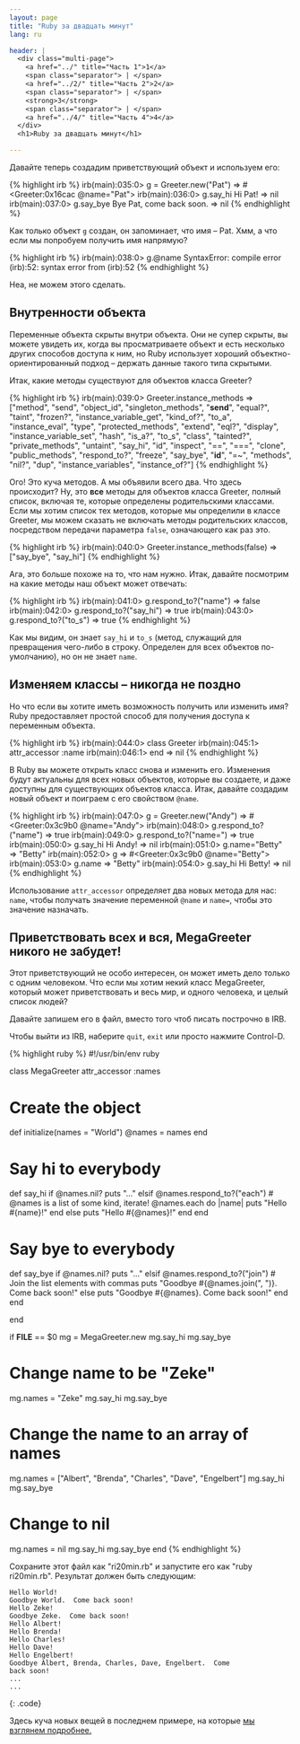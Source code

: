 ```yaml
---
layout: page
title: "Ruby за двадцать минут"
lang: ru

header: |
  <div class="multi-page">
    <a href="../" title="Часть 1">1</a>
    <span class="separator"> | </span>
    <a href="../2/" title="Часть 2">2</a>
    <span class="separator"> | </span>
    <strong>3</strong>
    <span class="separator"> | </span>
    <a href="../4/" title="Часть 4">4</a>
  </div>
  <h1>Ruby за двадцать минут</h1>

---
```


Давайте теперь создадим приветствующий объект и используем его:

{% highlight irb %}
irb(main):035:0> g = Greeter.new("Pat")
=> #<Greeter:0x16cac @name="Pat">
irb(main):036:0> g.say_hi
Hi Pat!
=> nil
irb(main):037:0> g.say_bye
Bye Pat, come back soon.
=> nil
{% endhighlight %}

Как только объект `g` создан, он запоминает, что имя – Pat. Хмм, а что
если мы попробуем получить имя напрямую?

{% highlight irb %}
irb(main):038:0> g.@name
SyntaxError: compile error
(irb):52: syntax error
        from (irb):52
{% endhighlight %}

Неа, не можем этого сделать.

## Внутренности объекта

Переменные объекта скрыты внутри объекта. Они не супер скрыты, вы можете
увидеть их, когда вы просматриваете объект и есть несколько других
способов доступа к ним, но Ruby использует хороший
объектно-ориентированный подход – держать данные такого типа скрытыми.

Итак, какие методы существуют для объектов класса Greeter?

{% highlight irb %}
irb(main):039:0> Greeter.instance_methods
=> ["method", "send", "object_id", "singleton_methods",
    "__send__", "equal?", "taint", "frozen?",
    "instance_variable_get", "kind_of?", "to_a",
    "instance_eval", "type", "protected_methods", "extend",
    "eql?", "display", "instance_variable_set", "hash",
    "is_a?", "to_s", "class", "tainted?", "private_methods",
    "untaint", "say_hi", "id", "inspect", "==", "===",
    "clone", "public_methods", "respond_to?", "freeze",
    "say_bye", "__id__", "=~", "methods", "nil?", "dup",
    "instance_variables", "instance_of?"]
{% endhighlight %}

Ого! Это куча методов. А мы объявили всего два. Что здесь происходит?
Ну, это **все** методы для объектов класса Greeter, полный список,
включая те, которые определены родительскими классами. Если мы хотим
список тех методов, которые мы определили в классе Greeter, мы можем
сказать не включать методы родительских классов, посредством передачи
параметра `false`, означающего как раз это.

{% highlight irb %}
irb(main):040:0> Greeter.instance_methods(false)
=> ["say_bye", "say_hi"]
{% endhighlight %}

Ага, это больше похоже на то, что нам нужно. Итак, давайте посмотрим на
какие методы наш объект может отвечать:

{% highlight irb %}
irb(main):041:0> g.respond_to?("name")
=> false
irb(main):042:0> g.respond_to?("say_hi")
=> true
irb(main):043:0> g.respond_to?("to_s")
=> true
{% endhighlight %}

Как мы видим, он знает `say_hi` и `to_s` (метод, служащий для
превращения чего-либо в строку. Определен для всех объектов
по-умолчанию), но он не знает `name`.

## Изменяем классы – никогда не поздно

Но что если вы хотите иметь возможность получить или изменить имя? Ruby
предоставляет простой способ для получения доступа к переменным объекта.

{% highlight irb %}
irb(main):044:0> class Greeter
irb(main):045:1>   attr_accessor :name
irb(main):046:1> end
=> nil
{% endhighlight %}

В Ruby вы можете открыть класс снова и изменить его. Изменения будут
актуальны для всех новых объектов, которые вы создаете, и даже доступны
для существующих объектов класса. Итак, давайте создадим новый объект и
поиграем с его свойством `@name`.

{% highlight irb %}
irb(main):047:0> g = Greeter.new("Andy")
=> #<Greeter:0x3c9b0 @name="Andy">
irb(main):048:0> g.respond_to?("name")
=> true
irb(main):049:0> g.respond_to?("name=")
=> true
irb(main):050:0> g.say_hi
Hi Andy!
=> nil
irb(main):051:0> g.name="Betty"
=> "Betty"
irb(main):052:0> g
=> #<Greeter:0x3c9b0 @name="Betty">
irb(main):053:0> g.name
=> "Betty"
irb(main):054:0> g.say_hi
Hi Betty!
=> nil
{% endhighlight %}

Использование `attr_accessor` определяет два новых метода для нас:
`name`, чтобы получать значение переменной `@name` и `name=`, чтобы это
значение назначать.

## Приветствовать всех и вся, MegaGreeter никого не забудет!

Этот приветствующий не особо интересен, он может иметь дело только с
одним человеком. Что если мы хотим некий класс MegaGreeter, который
может приветствовать и весь мир, и одного человека, и целый список
людей?

Давайте запишем его в файл, вместо того чтоб писать построчно в IRB.

Чтобы выйти из IRB, наберите `quit`, `exit` или просто нажмите
Control-D.

{% highlight ruby %}
#!/usr/bin/env ruby

class MegaGreeter
  attr_accessor :names

  # Create the object
  def initialize(names = "World")
    @names = names
  end

  # Say hi to everybody
  def say_hi
    if @names.nil?
      puts "..."
    elsif @names.respond_to?("each")
      # @names is a list of some kind, iterate!
      @names.each do |name|
        puts "Hello #{name}!"
      end
    else
      puts "Hello #{@names}!"
    end
  end

  # Say bye to everybody
  def say_bye
    if @names.nil?
      puts "..."
    elsif @names.respond_to?("join")
      # Join the list elements with commas
      puts "Goodbye #{@names.join(", ")}.  Come back soon!"
    else
      puts "Goodbye #{@names}.  Come back soon!"
    end
  end

end


if __FILE__ == $0
  mg = MegaGreeter.new
  mg.say_hi
  mg.say_bye

  # Change name to be "Zeke"
  mg.names = "Zeke"
  mg.say_hi
  mg.say_bye

  # Change the name to an array of names
  mg.names = ["Albert", "Brenda", "Charles",
    "Dave", "Engelbert"]
  mg.say_hi
  mg.say_bye

  # Change to nil
  mg.names = nil
  mg.say_hi
  mg.say_bye
end
{% endhighlight %}

Сохраните этот файл как "ri20min.rb" и запустите его как "ruby
ri20min.rb". Результат должен быть следующим:

    Hello World!
    Goodbye World.  Come back soon!
    Hello Zeke!
    Goodbye Zeke.  Come back soon!
    Hello Albert!
    Hello Brenda!
    Hello Charles!
    Hello Dave!
    Hello Engelbert!
    Goodbye Albert, Brenda, Charles, Dave, Engelbert.  Come
    back soon!
    ...
    ...
{: .code}

Здесь куча новых вещей в последнем примере, на которые [мы взглянем
подробнее.](../4/)

